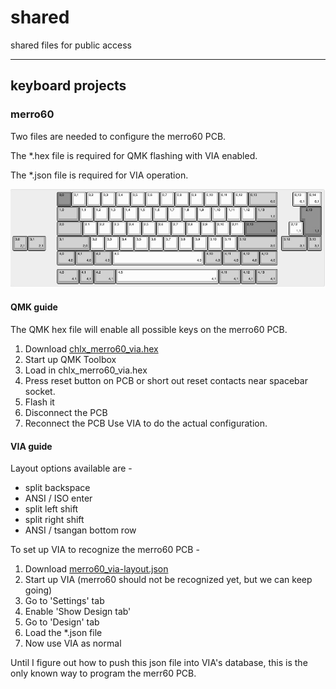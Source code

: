 # shared
shared files for public access

---

## keyboard projects
### merro60
Two files are needed to configure the merro60 PCB.

The \*.hex file is required for QMK flashing with VIA enabled.

The \*.json file is required for VIA operation.

![merro60 kle](merro60/kle.jpg)

#### QMK guide
The QMK hex file will enable all possible keys on the merro60 PCB.
1. Download [chlx_merro60_via.hex](https://github.com/gaclee3b/shared/blob/main/merro60/chlx_merro60_via.hex)
2. Start up QMK Toolbox
3. Load in chlx_merro60_via.hex
4. Press reset button on PCB or short out reset contacts near spacebar socket.
5. Flash it
6. Disconnect the PCB
7. Reconnect the PCB
Use VIA to do the actual configuration.

#### VIA guide
Layout options available are -
- split backspace
- ANSI / ISO enter
- split left shift
- split right shift
- ANSI / tsangan bottom row

To set up VIA to recognize the merro60 PCB -
1. Download [merro60_via-layout.json](https://github.com/gaclee3b/shared/blob/main/merro60/merro60_via-layout.json)
2. Start up VIA (merro60 should not be recognized yet, but we can keep going)
3. Go to 'Settings' tab
4. Enable 'Show Design tab'
5. Go to 'Design' tab
6. Load the \*.json file
7. Now use VIA as normal

Until I figure out how to push this json file into VIA's database, this is the only known way to program the merr60 PCB.

